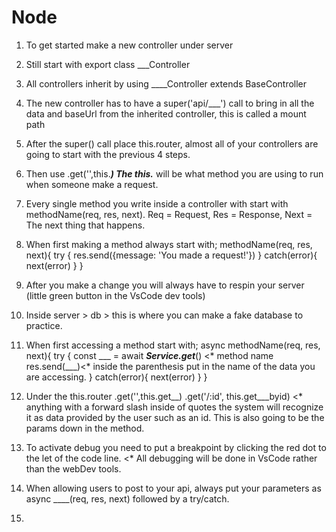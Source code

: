 # Node

1) To get started make a new controller under server

2) Still start with export class ___Controller

3) All controllers inherit by using ____Controller extends BaseController

4) The new controller has to have a super('api/___') call to bring in all the data and baseUrl from the inherited controller, this is called a mount path

5) After the super() call place this.router, almost all of your controllers are going to start with the previous 4 steps.

6) Then use .get('',this.___) The this.___ will be what method you are using to run when someone make a request. 

7) Every single method you write inside a controller with start with methodName(req, res, next). Req = Request, Res = Response, Next = The next thing that happens.

8) When first making a method always start with;
 methodName(req, res, next){
  try {
    res.send({message: 'You made a request!'})
  }
  catch(error){
  next(error)
  }
 }

9) After you make a change you will always have to respin your server (little green button in the VsCode dev tools)

10) Inside server > db > this is where you can make a fake database to practice.

11) When first accessing a method start with;
 async methodName(req, res, next){
  try {
    const ___ = await ___Service.get___() <* method name
    res.send(___)<* inside the parenthesis put in the name of the data you are accessing.
  }
  catch(error){
  next(error)
  }
 }

12) Under the this.router
.get('',this.get__)
.get('/:id', this.get___byid) <* anything with a forward slash inside of quotes the system will recognize it as data provided by the user such as an id. This is also going to be the params down in the method.

13) To activate debug you need to put a breakpoint by clicking the red dot to the let of the code line. <* All debugging will be done in VsCode rather than the webDev tools.

14) When allowing users to post to your api, always put your parameters as async ____(req, res, next) followed by a try/catch.

15) 